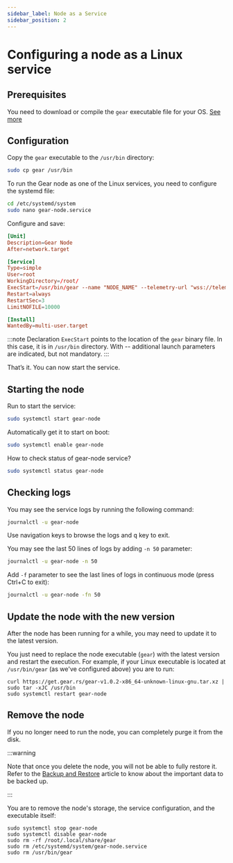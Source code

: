 ```yaml
---
sidebar_label: Node as a Service
sidebar_position: 2
---
```


# Сonfiguring a node as a Linux service

## Prerequisites

You need to download or compile the `gear` executable file for your OS. [See more](/docs/node/setting-up#install-with-pre-build-binary)

## Configuration

Copy the `gear` executable to the `/usr/bin` directory:

```bash
sudo cp gear /usr/bin
```

To run the Gear node as one of the Linux services, you need to configure the systemd file:

```bash
cd /etc/systemd/system
sudo nano gear-node.service
```

Configure and save:

```toml
[Unit]
Description=Gear Node
After=network.target

[Service]
Type=simple
User=root
WorkingDirectory=/root/
ExecStart=/usr/bin/gear --name "NODE_NAME" --telemetry-url "wss://telemetry.rs/submit 0"
Restart=always
RestartSec=3
LimitNOFILE=10000

[Install]
WantedBy=multi-user.target
```

:::note
Declaration `ExecStart` points to the location of the `gear` binary file. In this case, it is in `/usr/bin` directory.
With -- additional launch parameters are indicated, but not mandatory.
:::

That’s it. You can now start the service.

## Starting the node

Run to start the service:

```sh
sudo systemctl start gear-node
```

Automatically get it to start on boot:

```sh
sudo systemctl enable gear-node
```

How to check status of gear-node service?

```sh
sudo systemctl status gear-node
```

## Checking logs

You may see the service logs by running the following command:

```sh
journalctl -u gear-node
```

Use navigation keys to browse the logs and <kbd>q</kbd> key to exit.

You may see the last 50 lines of logs by adding `-n 50` parameter:

```sh
journalctl -u gear-node -n 50
```

Add `-f` parameter to see the last lines of logs in continuous mode (press Ctrl+C to exit):

```sh
journalctl -u gear-node -fn 50
```

## Update the node with the new version

After the node has been running for a while, you may need to update it to the latest version.

You just need to replace the node executable (`gear`) with the latest version and restart the execution. For example, if your Linux executable is located at `/usr/bin/gear` (as we've configured above) you are to run:

```
curl https://get.gear.rs/gear-v1.0.2-x86_64-unknown-linux-gnu.tar.xz | sudo tar -xJC /usr/bin
sudo systemctl restart gear-node
```

## Remove the node

If you no longer need to run the node, you can completely purge it from the disk.

:::warning

Note that once you delete the node, you will not be able to fully restore it. Refer to the [Backup and Restore](/docs/node/backup-restore) article to know about the important data to be backed up.

:::

You are to remove the node's storage, the service configuration, and the executable itself:

```
sudo systemctl stop gear-node
sudo systemctl disable gear-node
sudo rm -rf /root/.local/share/gear
sudo rm /etc/systemd/system/gear-node.service
sudo rm /usr/bin/gear
```
